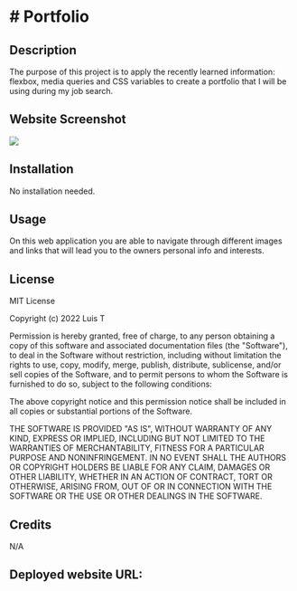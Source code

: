 # # Portfolio


## Description

The purpose of this project is to apply the recently learned information: flexbox, media queries and CSS variables to create a portfolio that I will be using during my job search. 

## Website Screenshot

<img src="homework\homework-portfolio\Images\portfolio-screenshot.jpg">

## Installation
 
No installation needed. 

## Usage 

On this web application you are able to navigate through different images and links that will lead you to the owners personal info and interests. 

## License 

MIT License

Copyright (c) 2022 Luis T

Permission is hereby granted, free of charge, to any person obtaining a copy
of this software and associated documentation files (the "Software"), to deal
in the Software without restriction, including without limitation the rights
to use, copy, modify, merge, publish, distribute, sublicense, and/or sell
copies of the Software, and to permit persons to whom the Software is
furnished to do so, subject to the following conditions:

The above copyright notice and this permission notice shall be included in all
copies or substantial portions of the Software.

THE SOFTWARE IS PROVIDED "AS IS", WITHOUT WARRANTY OF ANY KIND, EXPRESS OR
IMPLIED, INCLUDING BUT NOT LIMITED TO THE WARRANTIES OF MERCHANTABILITY,
FITNESS FOR A PARTICULAR PURPOSE AND NONINFRINGEMENT. IN NO EVENT SHALL THE
AUTHORS OR COPYRIGHT HOLDERS BE LIABLE FOR ANY CLAIM, DAMAGES OR OTHER
LIABILITY, WHETHER IN AN ACTION OF CONTRACT, TORT OR OTHERWISE, ARISING FROM,
OUT OF OR IN CONNECTION WITH THE SOFTWARE OR THE USE OR OTHER DEALINGS IN THE
SOFTWARE.


## Credits

N/A

## Deployed website URL:

